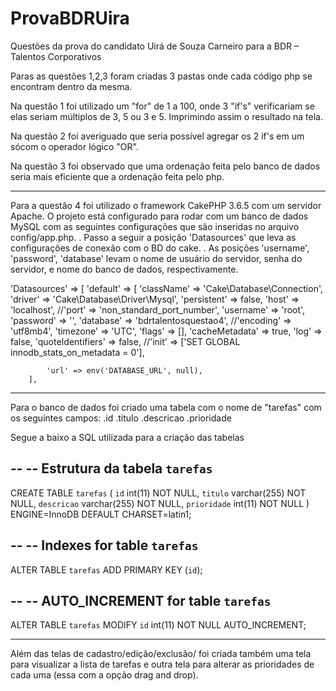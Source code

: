 # ProvaBDRUira
Questões da prova do candidato Uirá de Souza Carneiro para a BDR – Talentos Corporativos



Paras as questões 1,2,3 foram criadas 3 pastas onde cada código php se encontram dentro da mesma.

Na questão 1 foi utilizado um "for" de 1 a 100, onde 3 "if's" verificariam se elas seriam múltiplos de 3, 5 ou 3 e 5. Imprimindo assim o resultado na tela.

Na questão 2 foi averiguado que seria possível agregar os 2 if's em um sócom o operador lógico "OR".

Na questão 3 foi observado que uma ordenação feita pelo banco de dados seria mais eficiente que a ordenação feita pelo php.

----------------------------------------------------------------------------------------------------------------------------------------

Para a questão 4 foi utilizado o framework CakePHP 3.6.5 com um servidor Apache.
O projeto está configurado para rodar com um banco de dados MySQL com as seguintes configurações que são inseridas no arquivo config/app.php.
. Passo a seguir a posição 'Datasources' que leva as configurações de conexão com o BD do cake.
. As posições 'username', 'password', 'database' levam o nome de usuário do servidor, senha do servidor, e nome do banco de dados, respectivamente.


'Datasources' => [
        'default' => [
            'className' => 'Cake\Database\Connection',
            'driver' => 'Cake\Database\Driver\Mysql',
            'persistent' => false,
            'host' => 'localhost',
            //'port' => 'non_standard_port_number',
            'username' => 'root',
            'password' => '',
            'database' => 'bdrtalentosquestao4',
            //'encoding' => 'utf8mb4',
            'timezone' => 'UTC',
            'flags' => [],
            'cacheMetadata' => true,
            'log' => false,
            'quoteIdentifiers' => false,
            //'init' => ['SET GLOBAL innodb_stats_on_metadata = 0'],

            'url' => env('DATABASE_URL', null),
        ],
        
 
---------------------------------------------------------------------------------------------------------------------------------------        
        
Para o banco de dados foi criado uma tabela com o nome de "tarefas" com os seguintes campos:
.id
.titulo
.descricao
.prioridade

Segue a baixo a SQL utilizada para a criação das tabelas

--
-- Estrutura da tabela `tarefas`
--

CREATE TABLE `tarefas` (
  `id` int(11) NOT NULL,
  `titulo` varchar(255) NOT NULL,
  `descricao` varchar(255) NOT NULL,
  `prioridade` int(11) NOT NULL
) ENGINE=InnoDB DEFAULT CHARSET=latin1;


--
-- Indexes for table `tarefas`
--
ALTER TABLE `tarefas`
  ADD PRIMARY KEY (`id`);


--
-- AUTO_INCREMENT for table `tarefas`
--
ALTER TABLE `tarefas`
  MODIFY `id` int(11) NOT NULL AUTO_INCREMENT;
  
----------------------------------------------------------------------------------------------------------------------------------------

Além das telas de cadastro/edição/exclusão/ foi criada também uma tela para visualizar a lista de tarefas e outra tela para alterar as prioridades de cada uma (essa com a opção drag and drop).
